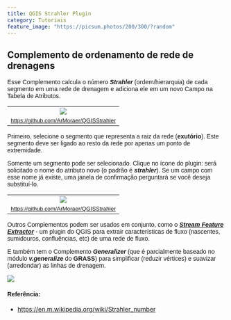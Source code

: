 ```yaml
---
title: QGIS Strahler Plugin
category: Tutoriais
feature_image: "https://picsum.photos/200/300/?random"
---
```

## Complemento de ordenamento de rede de drenagens
<span style="font-family: Arial , Helvetica , sans-serif;">Esse Complemento calcula o número ***Strahler*** (ordem/hierarquia) de cada segmento em uma rede de drenagem e adiciona ele em um novo Campo na Tabela de Atributos.</span>

<table>
<tbody>
<tr class="odd">
<td style="text-align: center;"><a href="https://4.bp.blogspot.com/-sQW5N-VYT8c/WBe4rqZDCcI/AAAAAAAACJM/4XV9bTz8ISUIQoa9RKYUH61NBWiLiOQzACEw/s1600/Strahler_Table.png"><img src="https://4.bp.blogspot.com/-sQW5N-VYT8c/WBe4rqZDCcI/AAAAAAAACJM/4XV9bTz8ISUIQoa9RKYUH61NBWiLiOQzACEw/s1600/Strahler_Table.png" /></a></td>
</tr>
<tr class="even">
<td style="text-align: center;"><span style="font-family: Arial , Helvetica , sans-serif; font-size: small;"><a href="https://github.com/ArMoraer/QGISStrahler" class="uri">https://github.com/ArMoraer/QGISStrahler</a></span></td>
</tr>
</tbody>
</table>

<span style="font-family: Arial , Helvetica , sans-serif;">Primeiro, selecione o segmento que representa a raiz da rede (**exutório**). Este segmento deve ser ligado ao resto da rede por apenas um ponto de extremidade.</span>

<span style="font-family: Arial , Helvetica , sans-serif;">Somente um segmento pode ser selecionado. Clique no ícone do plugin: será
solicitado o nome do atributo novo (o padrão é ***strahler***). Se um campo com esse nome já existe, uma janela de confirmação perguntará se você deseja substituí-lo.</span>

<table>
<tbody>
<tr class="odd">
<td style="text-align: center;"><a href="https://3.bp.blogspot.com/-C4ZBLvMa0JQ/WBe6CTlrGiI/AAAAAAAACJU/vtIF4nnpwyUYJ-pq69XTCatZvvJz1PanwCLcB/s1600/Strahler.png"><img src="https://3.bp.blogspot.com/-C4ZBLvMa0JQ/WBe6CTlrGiI/AAAAAAAACJU/vtIF4nnpwyUYJ-pq69XTCatZvvJz1PanwCLcB/s1600/Strahler.png" /></a></td>
</tr>
<tr class="even">
<td style="text-align: center;"><span style="font-family: Arial , Helvetica , sans-serif; font-size: small;"><a href="https://github.com/ArMoraer/QGISStrahler" class="uri">https://github.com/ArMoraer/QGISStrahler</a></span></td>
</tr>
</tbody>
</table>

<span style="font-family: Arial , Helvetica , sans-serif;">Outros Complementos podem ser usados em conjunto, como o ***[Stream Feature
Extractor]*** - u</span><span style="font-family: Arial , Helvetica , sans-serif;">m plugin do QGIS para extrair características de fluxo (nascentes, sumidouros, confluências, etc) de uma rede de fluxo.</span>

<span style="font-family: Arial , H"></span>

[Stream Feature Extractor]: https://github.com/kartoza/stream_feature_extractor
  
<span style="font-family: Arial , Helvetica , sans-serif;">E também tem o Complemento ***Generalizer*** (que é parcialmente baseado no
módulo </span><span style="font-family: Arial , Helvetica , sans-serif;">***v.generalize*** do **GRASS**) para simplificar (reduzir vértices) e suavizar (arredondar) as linhas de drenagem.</span>

[![][1]][1]

#### <span style="font-family: Arial , Helvetica , sans-serif;">Referência:</span>

- <https://en.m.wikipedia.org/wiki/Strahler_number>

  [1]: https://4.bp.blogspot.com/-wB8gyzXK-Pg/WBe9SEI3yeI/AAAAAAAACJo/OYPj5csUM10KmmuQNbV7zkVGz5W7T9RRwCLcB/s1600/Generalizer.png
